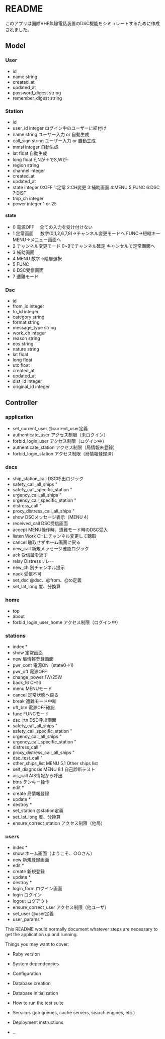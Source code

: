# README

このアプリは国際VHF無線電話装置のDSC機能をシミュレートするために作成されました。

## Model

### User
- id
- name string
- created_at
- updated_at
- password_digest string
- remember_digest string

### Station
- id
- user_id   integer ログイン中のユーザーに紐付け
- name      string ユーザー入力 or 自動生成
- call_sign string ユーザー入力 or 自動生成
- mmsi      integer 自動生成
- lat       float 自動生成
- long      float E,Nが＋でS,Wが-
- region    string
- channel   integer
- created_at
- updated_at
- state     integer 0:OFF 1:定常 2:CH変更 3:補助画面 4:MENU 5:FUNC 6:DSC 7:DIST
- tmp_ch    integer
- power     integer 1 or 25

#### state
- 0 電源OFF　            全ての入力を受け付けない
- 1 定常画面 　          数字(0,1,2,6,7,8)→チャンネル変更モードへ FUNC→短縮キー MENU→メニュー画面へ
- 2 チャンネル変更モード   0~9でチャンネル確定 キャンセルで定常画面へ
- 3 補助画面
- 4 MENU 数字→階層選択
- 5 FUNC
- 6 DSC受信画面
- 7 遭難モード

### Dsc
- id
- from_id      integer
- to_id        integer
- category     string
- format       string
- message_type string
- work_ch      integer
- reason       string
- eos          string
- nature       string
- lat          float
- long         float
- utc          float
- created_at
- updated_at
- dist_id      integer
- original_id  integer


## Controller

### application
- set_current_user     @current_user定義
- authenticate_user    アクセス制限（未ログイン）
- forbid_login_user    アクセス制限（ログイン中）
- authenticate_station アクセス制限（局情報未登録）
- forbid_login_station アクセス制限（局情報登録済）


### dscs
- ship_station_call             DSC呼出ロジック
- safety_call_all_ships         "
- safety_call_specific_station  "
- urgency_call_all_ships        "
- urgency_call_specific_station "
- distress_call                 "
- proxy_distress_call_all_ships "
- show                          DSCメッセージ表示（MENU 4）
- received_call                 DSC受信画面
- accept                        MENU操作時、遭難モード時のDSC受入
- listen                        Work CHにチャンネル変更して聴取
- cancel                        聴取せずホーム画面に戻る
- new_call                      新規メッセージ確認ロジック
- ack                           受信証を返す
- relay                         Distressリレー
- new_ch                        別チャンネル提示
- nack                          受信不可
- set_dsc                       @dsc、@from、@to定義
- set_lat_long                  度、分換算


### home
- top
- about
- forbid_login_user_home アクセス制限（ログイン中）


### stations
- index                         *
- show                          定常画面
- new                           局情報登録画面
- pwr_cont                      電源ON（state0→1)
- pwr_off                       電源OFF
- change_power                  1W/25W
- back_16                       CH16
- menu                          MENUモード
- cancel                        定常状態へ戻る
- break                         遭難モード中断
- off_btn                       電源OFF確認
- func                          FUNCモード
- dsc_rtn                       DSC呼出画面
- safety_call_all_ships         "
- safety_call_specific_station  "
- urgency_call_all_ships        "
- urgency_call_specific_station "
- distress_call                 "
- proxy_distress_call_all_ships "
- dsc_test_call                 "
- other_ships_list              MENU 5.1 Other ships list
- self_diagnosis                MENU 8.1 自己診断テスト
- ais_call                      AIS情報から呼出
- btns                          テンキー操作
- edit                          *
- create                        局情報登録
- update                        *
- destroy                       *
- set_station                   @station定義
- set_lat_long                  度、分換算
- ensure_correct_station        アクセス制限（他局）


### users
- index               *
- show                ホーム画面（ようこそ、○○さん）
- new                 新規登録画面
- edit                *
- create              新規登録
- update              *
- destroy             *
- login_form          ログイン画面
- login               ログイン
- logout              ログアウト
- ensure_correct_user アクセス制限（他ユーザ）
- set_user            @user定義
- user_params         *



This README would normally document whatever steps are necessary to get the
application up and running.

Things you may want to cover:

* Ruby version

* System dependencies

* Configuration

* Database creation

* Database initialization

* How to run the test suite

* Services (job queues, cache servers, search engines, etc.)

* Deployment instructions

* ...
